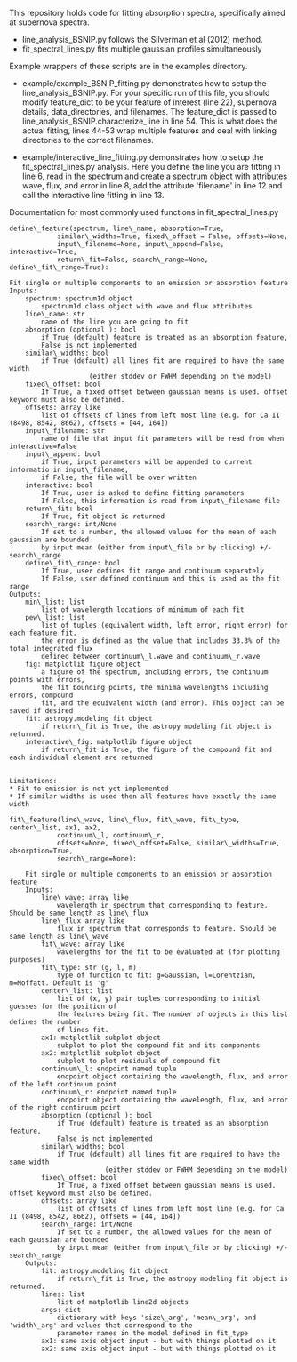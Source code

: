 This repository holds code for fitting absorption spectra, specifically aimed
at supernova spectra.

* line\_analysis\_BSNIP.py follows the Silverman et al (2012) method. 
* fit\_spectral\_lines.py fits multiple gaussian profiles simultaneously

Example wrappers of these scripts are in the examples directory. 

* example/example\_BSNIP\_fitting.py demonstrates how to setup the line\_analysis\_BSNIP.py. 
For your specific run of this file, you should modify feature_dict to be 
your feature of interest (line 22), supernova details, data\_directories, and filenames.
The feature\_dict is passed to line\_analysis\_BSNIP.characterize\_line in line 54. 
This is what does the actual fitting, lines 44-53 wrap multiple features and deal
with linking directories to the correct filenames.

* example/interactive\_line\_fitting.py demonstrates how to setup the fit\_spectral\_lines.py analysis.
Here you define the line you are fitting in line 6, read in the spectrum and create a spectrum
object with attributes wave, flux, and error in line 8, add the attribute 'filename' in line 12
and call the interactive line fitting in line 13.

Documentation for most commonly used functions in fit\_spectral\_lines.py

    define\_feature(spectrum, line\_name, absorption=True, 
                similar\_widths=True, fixed\_offset = False, offsets=None,
                input\_filename=None, input\_append=False, interactive=True,
                return\_fit=False, search\_range=None, define\_fit\_range=True):
    
    Fit single or multiple components to an emission or absorption feature  
    Inputs:   
        spectrum: spectrum1d object  
            spectrum1d class object with wave and flux attributes  
        line\_name: str  
            name of the line you are going to fit  
        absorption (optional ): bool  
            if True (default) feature is treated as an absorption feature,   
            False is not implemented  
        similar\_widths: bool  
            if True (default) all lines fit are required to have the same width  
                        (either stddev or FWHM depending on the model)  
        fixed\_offset: bool  
            If True, a fixed offset between gaussian means is used. offset keyword must also be defined.  
        offsets: array like  
            list of offsets of lines from left most line (e.g. for Ca II (8498, 8542, 8662), offsets = [44, 164])  
        input\_filename: str  
            name of file that input fit parameters will be read from when interactive=False  
        input\_append: bool  
            if True, input parameters will be appended to current informatio in input\_filename,   
            if False, the file will be over written  
        interactive: bool  
            If True, user is asked to define fitting parameters  
            If False, this information is read from input\_filename file  
        return\_fit: bool  
            If True, fit object is returned  
        search\_range: int/None  
            If set to a number, the allowed values for the mean of each gaussian are bounded  
            by input mean (either from input\_file or by clicking) +/- search\_range  
        define\_fit\_range: bool  
            If True, user defines fit range and continuum separately  
            If False, user defined continuum and this is used as the fit range  
    Outputs:  
        min\_list: list  
            list of wavelength locations of minimum of each fit  
        pew\_list: list  
            list of tuples (equivalent width, left error, right error) for each feature fit.  
            the error is defined as the value that includes 33.3% of the total integrated flux   
            defined between continuum\_l.wave and continuum\_r.wave  
        fig: matplotlib figure object  
            a figure of the spectrum, including errors, the continuum points with errors,   
            the fit bounding points, the minima wavelengths including errors, compound  
            fit, and the equivalent width (and error). This object can be saved if desired  
        fit: astropy.modeling fit object  
            if return\_fit is True, the astropy modeling fit object is returned.  
        interactive\_fig: matplotlib figure object  
            if return\_fit is True, the figure of the compound fit and each individual element are returned  

    
    Limitations:  
    * Fit to emission is not yet implemented  
    * If similar widths is used then all features have exactly the same width  

    fit\_feature(line\_wave, line\_flux, fit\_wave, fit\_type, center\_list, ax1, ax2,   
                continuum\_l, continuum\_r,  
                offsets=None, fixed\_offset=False, similar\_widths=True, absorption=True,  
                search\_range=None):
        
        Fit single or multiple components to an emission or absorption feature  
        Inputs:  
            line\_wave: array like  
                wavelength in spectrum that corresponding to feature. Should be same length as line\_flux  
            line\_flux array like  
                flux in spectrum that corresponds to feature. Should be same length as line\_wave  
            fit\_wave: array like  
                wavelengths for the fit to be evaluated at (for plotting purposes)  
            fit\_type: str (g, l, m)  
                type of function to fit: g=Gaussian, l=Lorentzian, m=Moffatt. Default is 'g'  
            center\_list: list  
                list of (x, y) pair tuples corresponding to initial guesses for the position of   
                the features being fit. The number of objects in this list defines the number  
                of lines fit.  
            ax1: matplotlib subplot object  
                subplot to plot the compound fit and its components  
            ax2: matplotlib subplot object  
                subplot to plot residuals of compound fit  
            continuum\_l: endpoint named tuple  
                endpoint object containing the wavelength, flux, and error of the left continuum point   
            continuum\_r: endpoint named tuple  
                endpoint object containing the wavelength, flux, and error of the right continuum point  
            absorption (optional ): bool  
                if True (default) feature is treated as an absorption feature,   
                False is not implemented  
            similar\_widths: bool  
                if True (default) all lines fit are required to have the same width  
                            (either stddev or FWHM depending on the model)  
            fixed\_offset: bool  
                If True, a fixed offset between gaussian means is used. offset keyword must also be defined.  
            offsets: array like  
                list of offsets of lines from left most line (e.g. for Ca II (8498, 8542, 8662), offsets = [44, 164])  
            search\_range: int/None  
                If set to a number, the allowed values for the mean of each gaussian are bounded  
                by input mean (either from input\_file or by clicking) +/- search\_range  
        Outputs:  
            fit: astropy.modeling fit object  
                if return\_fit is True, the astropy modeling fit object is returned.  
            lines: list  
                list of matplotlib line2d objects  
            args: dict  
                dictionary with keys 'size\_arg', 'mean\_arg', and 'width\_arg' and values that correspond to the  
                parameter names in the model defined in fit_type  
            ax1: same axis object input - but with things plotted on it  
            ax2: same axis object input - but with things plotted on it  
            

              
        

